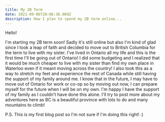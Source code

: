 ```yaml
---
title: My 2B Term
date: 2021-09-06T20:06:36.069Z
description: How I plan to spend my 2B term online...
---
```

Hello!

I'm starting my 2B term soon! Sadly it's still online but also I'm kind of glad since I took a leap of faith and decided to move out to British Columbia for the term to live with my sister. I've lived in Ontario all my life and this is the first time I'll be going out of Ontario! I did some budgeting and I realized that it would be much cheaper to live with my sister than find my own place in Waterloo even if it meant moving across the country! I also took this as a way to stretch my feet and experience the rest of Canada while still having the support of my family around me. I know that in the future, I may have to move out of Ontario for work or co-op so by moving out now, I can prepare myself for the future when I will be on my own. I'm happy I have the support of my family as I couldn't have done this alone. I'll try to post more about my adventures here as BC is a beautiful province with lots to do and many mountains to climb!

P.S. This is my first blog post so I'm not sure if I'm doing this right! :)